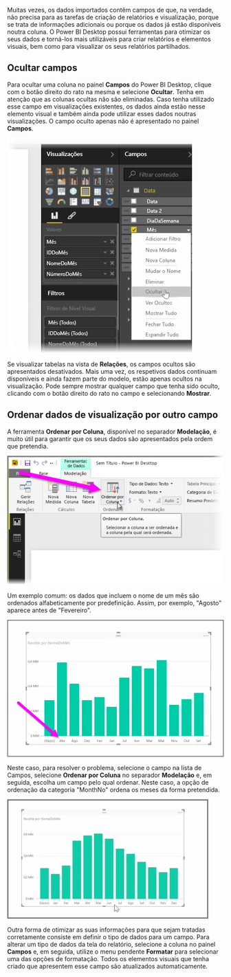 Muitas vezes, os dados importados contêm campos de que, na verdade, não precisa para as tarefas de criação de relatórios e visualização, porque se trata de informações adicionais ou porque os dados já estão disponíveis noutra coluna. O Power BI Desktop possui ferramentas para otimizar os seus dados e torná-los mais utilizáveis para criar relatórios e elementos visuais, bem como para visualizar os seus relatórios partilhados.

## <a name="hiding-fields"></a>Ocultar campos
Para ocultar uma coluna no painel **Campos** do Power BI Desktop, clique com o botão direito do rato na mesma e selecione **Ocultar**. Tenha em atenção que as colunas ocultas não são eliminadas. Caso tenha utilizado esse campo em visualizações existentes, os dados ainda estão nesse elemento visual e também ainda pode utilizar esses dados noutras visualizações. O campo oculto apenas não é apresentado no painel **Campos**.

![](media/2-4-optimize-data-models/2-4_1.png)

Se visualizar tabelas na vista de **Relações**, os campos ocultos são apresentados desativados. Mais uma vez, os respetivos dados continuam disponíveis e ainda fazem parte do modelo, estão apenas ocultos na visualização. Pode sempre mostrar qualquer campo que tenha sido oculto, clicando com o botão direito do rato no campo e selecionando **Mostrar**.

## <a name="sorting-visualization-data-by-another-field"></a>Ordenar dados de visualização por outro campo
A ferramenta **Ordenar por Coluna**, disponível no separador **Modelação**, é muito útil para garantir que os seus dados são apresentados pela ordem que pretendia.

![](media/2-4-optimize-data-models/2-4_2.png)

Um exemplo comum: os dados que incluem o nome de um mês são ordenados alfabeticamente por predefinição. Assim, por exemplo, "Agosto" aparece antes de "Fevereiro".

![](media/2-4-optimize-data-models/2-4_3.png)

Neste caso, para resolver o problema, selecione o campo na lista de Campos, selecione **Ordenar por Coluna** no separador **Modelação** e, em seguida, escolha um campo pelo qual ordenar. Neste caso, a opção de ordenação da categoria "MonthNo" ordena os meses da forma pretendida.

![](media/2-4-optimize-data-models/2-4_4.png)

Outra forma de otimizar as suas informações para que sejam tratadas corretamente consiste em definir o tipo de dados para um campo. Para alterar um tipo de dados da tela do relatório, selecione a coluna no painel **Campos** e, em seguida, utilize o menu pendente **Formatar** para selecionar uma das opções de formatação. Todos os elementos visuais que tenha criado que apresentem esse campo são atualizados automaticamente.

